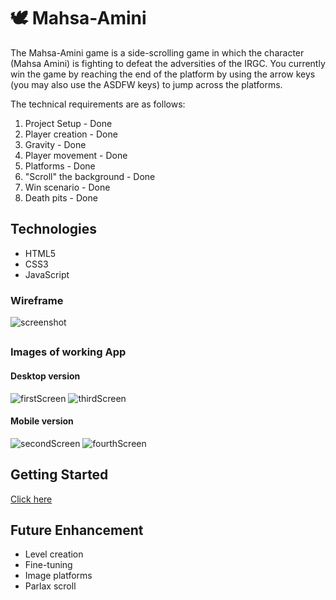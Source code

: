 
# 🕊️ Mahsa-Amini

The Mahsa-Amini game is a side-scrolling game in which the character (Mahsa Amini) is fighting to defeat the adversities of the IRGC. You currently win the game by reaching the end of the platform by using the arrow keys (you may also use the ASDFW keys) to jump across the platforms. 

The technical requirements are as follows:

1. Project Setup - Done 
2. Player creation - Done
3. Gravity - Done 
4. Player movement - Done
5. Platforms - Done
6. "Scroll" the background - Done
7. Win scenario - Done
8. Death pits - Done

## Technologies
- HTML5
- CSS3
- JavaScript

### Wireframe
![screenshot]()

##

### Images of working App
 #### Desktop version
![firstScreen]()
![thirdScreen]()
 #### Mobile version
![secondScreen]()
![fourthScreen]()
##


## Getting Started
[Click here](https://Keya-Moradi.github.io/Mahsa-Amini/)

## Future Enhancement
- Level creation 
- Fine-tuning
- Image platforms
- Parlax scroll